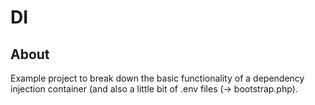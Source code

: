 # DI

## About
Example project to break down the basic functionality of a dependency injection container (and also a little bit of .env files (-> bootstrap.php).
